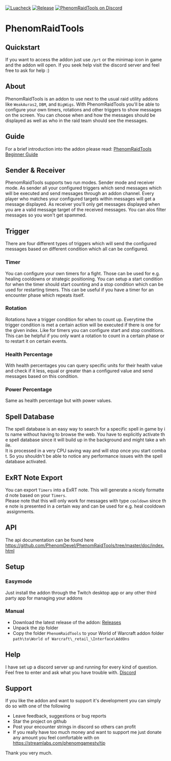 [![Luacheck](https://github.com/PhenomDevel/PhenomRaidTools/actions/workflows/luacheck.yml/badge.svg)](https://github.com/PhenomDevel/PhenomRaidTools/actions/workflows/luacheck.yml) [![Release](https://github.com/PhenomDevel/PhenomRaidTools/actions/workflows/release.yml/badge.svg)](https://github.com/PhenomDevel/PhenomRaidTools/actions/workflows/release.yml) [![PhenomRaidTools on Discord](https://img.shields.io/badge/discord-PhenomRaidTools-738bd7.svg)](https://discord.gg/GAYDjBF)
# PhenomRaidTools

## Quickstart
If you want to access the addon just use `/prt` or the minimap icon in game and the addon will open. If you seek help visit the discord server and feel free to ask for help :)

## About
PhenomRaidTools is an addon to use next to the usual raid utility addons like `WeakAuras2`, `DBM`, and `BigWigs`. With PhenomRaidTools you'll be able to configure your own timers, rotations and other triggers to show messages on the screen. You can choose when and how the messages should be displayed as well as who in the raid team should see the messages.

## Guide
For a brief introduction into the addon please read: [PhenomRaidTools Beginner Guide](https://github.com/PhenomDevel/PhenomRaidTools/blob/master/doc/PhenomRaidTools_Beginner_Guide.pdf)

## Sender & Receiver
PhenomRaidTools supports two run modes. Sender mode and receiver mode. As sender all your configured triggers which send messages which will be executed and send messages through an addon channel. Every player who matches your configured targets within messages will get a message displayed.
As receiver you'll only get messages displayed when you are a valid message target of the received messages. You can alos filter messages so you won't get spammed.

## Trigger
There are four different types of triggers which will send the configured messages based on different condition which all can be configured.

### Timer
You can configure your own timers for a fight. Those can be used for e.g. healing cooldowns or strategic positioning.
You can setup a start condition for when the timer should start counting and a stop condition which can be used for restarting timers. This can be useful if you have a timer for an encounter phase which repeats itself.

### Rotation
Rotations have a trigger condition for when to count up. Everytime the trigger condition is met a certain action will be executed if there is one for the given index.
Like for timers you can configure start and stop conditions. This can be helpful if you only want a rotation to count in a certain phase or to restart it on certain events.

### Health Percentage
With health percentages you can query specific units for their health value and check if it less, equal or greater than a configured value and send messages based on this condition.

### Power Percentage
Same as health percentage but with power values.

## Spell Database
The spell database is an easy way to search for a specific spell in game by its name without having to browse the web. You have to explicitly activate the spell database since it will build up in the background and might take a while.
It is processed in a very CPU saving way and will stop once you start combat. So you shouldn't be able to notice any performance issues with the spell database activated.

## ExRT Note Export
You can export `Timers` into a ExRT note. This will generate a nicely formatted note based on your `Timers`.
Please note that this will only work for messages with type `cooldown` since the note is presented in a certain way and can be used for e.g. heal cooldown assignments.

## API
The api documentation can be found here https://github.com/PhenomDevel/PhenomRaidTools/tree/master/doc/index.html

## Setup

### Easymode
Just install the addon through the Twitch desktop app or any other third party app for managing your addons

### Manual
- Download the latest release of the addon: [Releases](https://github.com/PhenomDevel/PhenomRaidTools/releases)
- Unpack the zip folder
- Copy the folder `PhenomRaidTools` to your World of Warcraft addon folder `path\to\World of Warcraft\_retail_\Interface\AddOns`

## Help
I have set up a discord server up and running for every kind of question. Feel free to enter and ask what you have trouble with. [Discord](https://discord.gg/GAYDjBF)

## Support
If you like the addon and want to support it's development you can simply do so with one of the following

- Leave feedback, suggestions or bug reports
- Star the project on github
- Post your encounter strings in discord so others can profit
- If you really have too much money and want to support me just donate any amount you feel comfortable with on https://streamlabs.com/phenomgamestv/tip

Thank you very much.